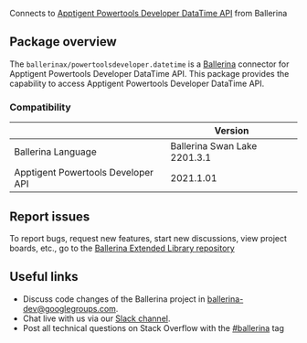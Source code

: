 Connects to [Apptigent Powertools Developer DataTime API](https://portal.apptigent.com/node/612) from Ballerina

## Package overview
The `ballerinax/powertoolsdeveloper.datetime` is a [Ballerina](https://ballerina.io/) connector for Apptigent Powertools Developer DataTime API.
This package provides the capability to access Apptigent Powertools Developer DataTime API.

### Compatibility
|                                     | Version                         |
|-------------------------------------|---------------------------------|
| Ballerina Language                  | Ballerina Swan Lake 2201.3.1      | 
| Apptigent Powertools Developer API  | 2021.1.01                       |

## Report issues
To report bugs, request new features, start new discussions, view project boards, etc., go to the [Ballerina Extended Library repository](https://github.com/ballerina-platform/ballerina-extended-library)

## Useful links
- Discuss code changes of the Ballerina project in [ballerina-dev@googlegroups.com](mailto:ballerina-dev@googlegroups.com).
- Chat live with us via our [Slack channel](https://ballerina.io/community/slack/).
- Post all technical questions on Stack Overflow with the [#ballerina](https://stackoverflow.com/questions/tagged/ballerina) tag

